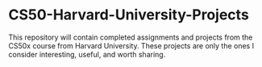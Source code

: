 # CS50-Harvard-University-Projects
This repository will contain completed assignments and projects from the CS50x course from Harvard University.  These projects are only the ones I consider interesting, useful, and worth sharing.
